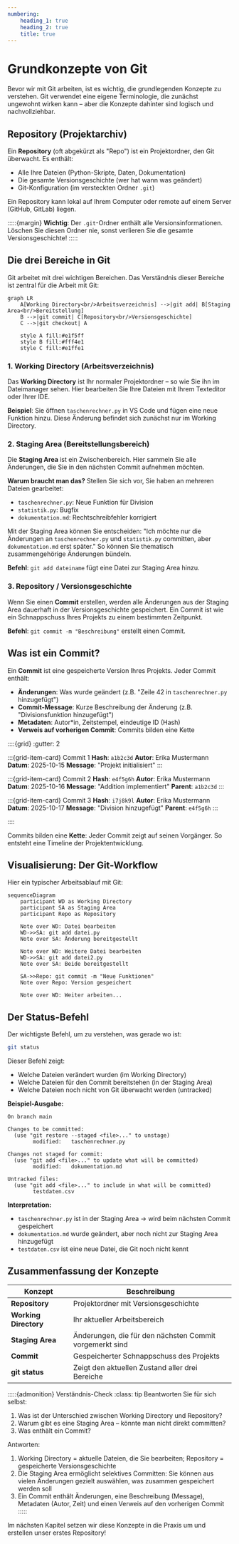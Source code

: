 ```yaml
---
numbering:
    heading_1: true
    heading_2: true
    title: true
---
```


# Grundkonzepte von Git

Bevor wir mit Git arbeiten, ist es wichtig, die grundlegenden Konzepte zu verstehen. Git verwendet eine eigene Terminologie, die zunächst ungewohnt wirken kann – aber die Konzepte dahinter sind logisch und nachvollziehbar.

## Repository (Projektarchiv)

Ein **Repository** (oft abgekürzt als "Repo") ist ein Projektordner, den Git überwacht. Es enthält:
- Alle Ihre Dateien (Python-Skripte, Daten, Dokumentation)
- Die gesamte Versionsgeschichte (wer hat wann was geändert)
- Git-Konfiguration (im versteckten Ordner `.git`)

Ein Repository kann lokal auf Ihrem Computer oder remote auf einem Server (GitHub, GitLab) liegen.

:::::{margin}
**Wichtig**: Der `.git`-Ordner enthält alle Versionsinformationen. Löschen Sie diesen Ordner nie, sonst verlieren Sie die gesamte Versionsgeschichte!
:::::

## Die drei Bereiche in Git

Git arbeitet mit drei wichtigen Bereichen. Das Verständnis dieser Bereiche ist zentral für die Arbeit mit Git:

```{mermaid}
graph LR
    A[Working Directory<br/>Arbeitsverzeichnis] -->|git add| B[Staging Area<br/>Bereitstellung]
    B -->|git commit| C[Repository<br/>Versionsgeschichte]
    C -->|git checkout| A

    style A fill:#e1f5ff
    style B fill:#fff4e1
    style C fill:#e1ffe1
```

### 1. Working Directory (Arbeitsverzeichnis)

Das **Working Directory** ist Ihr normaler Projektordner – so wie Sie ihn im Dateimanager sehen. Hier bearbeiten Sie Ihre Dateien mit Ihrem Texteditor oder Ihrer IDE.

**Beispiel**: Sie öffnen `taschenrechner.py` in VS Code und fügen eine neue Funktion hinzu. Diese Änderung befindet sich zunächst nur im Working Directory.

### 2. Staging Area (Bereitstellungsbereich)

Die **Staging Area** ist ein Zwischenbereich. Hier sammeln Sie alle Änderungen, die Sie in den nächsten Commit aufnehmen möchten.

**Warum braucht man das?** Stellen Sie sich vor, Sie haben an mehreren Dateien gearbeitet:
- `taschenrechner.py`: Neue Funktion für Division
- `statistik.py`: Bugfix
- `dokumentation.md`: Rechtschreibfehler korrigiert

Mit der Staging Area können Sie entscheiden: "Ich möchte nur die Änderungen an `taschenrechner.py` und `statistik.py` committen, aber `dokumentation.md` erst später." So können Sie thematisch zusammengehörige Änderungen bündeln.

**Befehl**: `git add dateiname` fügt eine Datei zur Staging Area hinzu.

### 3. Repository / Versionsgeschichte

Wenn Sie einen **Commit** erstellen, werden alle Änderungen aus der Staging Area dauerhaft in der Versionsgeschichte gespeichert. Ein Commit ist wie ein Schnappschuss Ihres Projekts zu einem bestimmten Zeitpunkt.

**Befehl**: `git commit -m "Beschreibung"` erstellt einen Commit.

## Was ist ein Commit?

Ein **Commit** ist eine gespeicherte Version Ihres Projekts. Jeder Commit enthält:

- **Änderungen**: Was wurde geändert (z.B. "Zeile 42 in `taschenrechner.py` hinzugefügt")
- **Commit-Message**: Kurze Beschreibung der Änderung (z.B. "Divisionsfunktion hinzugefügt")
- **Metadaten**: Autor\*in, Zeitstempel, eindeutige ID (Hash)
- **Verweis auf vorherigen Commit**: Commits bilden eine Kette

::::{grid}
:gutter: 2

:::{grid-item-card} Commit 1
**Hash**: `a1b2c3d`
**Autor**: Erika Mustermann
**Datum**: 2025-10-15
**Message**: "Projekt initialisiert"
:::

:::{grid-item-card} Commit 2
**Hash**: `e4f5g6h`
**Autor**: Erika Mustermann
**Datum**: 2025-10-16
**Message**: "Addition implementiert"
**Parent**: `a1b2c3d`
:::

:::{grid-item-card} Commit 3
**Hash**: `i7j8k9l`
**Autor**: Erika Mustermann
**Datum**: 2025-10-17
**Message**: "Division hinzugefügt"
**Parent**: `e4f5g6h`
:::

::::

Commits bilden eine **Kette**: Jeder Commit zeigt auf seinen Vorgänger. So entsteht eine Timeline der Projektentwicklung.

## Visualisierung: Der Git-Workflow

Hier ein typischer Arbeitsablauf mit Git:

```{mermaid}
sequenceDiagram
    participant WD as Working Directory
    participant SA as Staging Area
    participant Repo as Repository

    Note over WD: Datei bearbeiten
    WD->>SA: git add datei.py
    Note over SA: Änderung bereitgestellt

    Note over WD: Weitere Datei bearbeiten
    WD->>SA: git add datei2.py
    Note over SA: Beide bereitgestellt

    SA->>Repo: git commit -m "Neue Funktionen"
    Note over Repo: Version gespeichert

    Note over WD: Weiter arbeiten...
```

## Der Status-Befehl

Der wichtigste Befehl, um zu verstehen, was gerade wo ist:

```bash
git status
```

Dieser Befehl zeigt:
- Welche Dateien verändert wurden (im Working Directory)
- Welche Dateien für den Commit bereitstehen (in der Staging Area)
- Welche Dateien noch nicht von Git überwacht werden (untracked)

**Beispiel-Ausgabe:**

```
On branch main

Changes to be committed:
  (use "git restore --staged <file>..." to unstage)
        modified:   taschenrechner.py

Changes not staged for commit:
  (use "git add <file>..." to update what will be committed)
        modified:   dokumentation.md

Untracked files:
  (use "git add <file>..." to include in what will be committed)
        testdaten.csv
```

**Interpretation:**
- `taschenrechner.py` ist in der Staging Area → wird beim nächsten Commit gespeichert
- `dokumentation.md` wurde geändert, aber noch nicht zur Staging Area hinzugefügt
- `testdaten.csv` ist eine neue Datei, die Git noch nicht kennt

## Zusammenfassung der Konzepte

| Konzept | Beschreibung |
|---------|--------------|
| **Repository** | Projektordner mit Versionsgeschichte |
| **Working Directory** | Ihr aktueller Arbeitsbereich |
| **Staging Area** | Änderungen, die für den nächsten Commit vorgemerkt sind |
| **Commit** | Gespeicherter Schnappschuss des Projekts |
| **git status** | Zeigt den aktuellen Zustand aller drei Bereiche |

:::::{admonition} Verständnis-Check
:class: tip
Beantworten Sie für sich selbst:
1. Was ist der Unterschied zwischen Working Directory und Repository?
2. Warum gibt es eine Staging Area – könnte man nicht direkt committen?
3. Was enthält ein Commit?

Antworten:
1. Working Directory = aktuelle Dateien, die Sie bearbeiten; Repository = gespeicherte Versionsgeschichte
2. Die Staging Area ermöglicht selektives Committen: Sie können aus vielen Änderungen gezielt auswählen, was zusammen gespeichert werden soll
3. Ein Commit enthält Änderungen, eine Beschreibung (Message), Metadaten (Autor, Zeit) und einen Verweis auf den vorherigen Commit
:::::

Im nächsten Kapitel setzen wir diese Konzepte in die Praxis um und erstellen unser erstes Repository!
